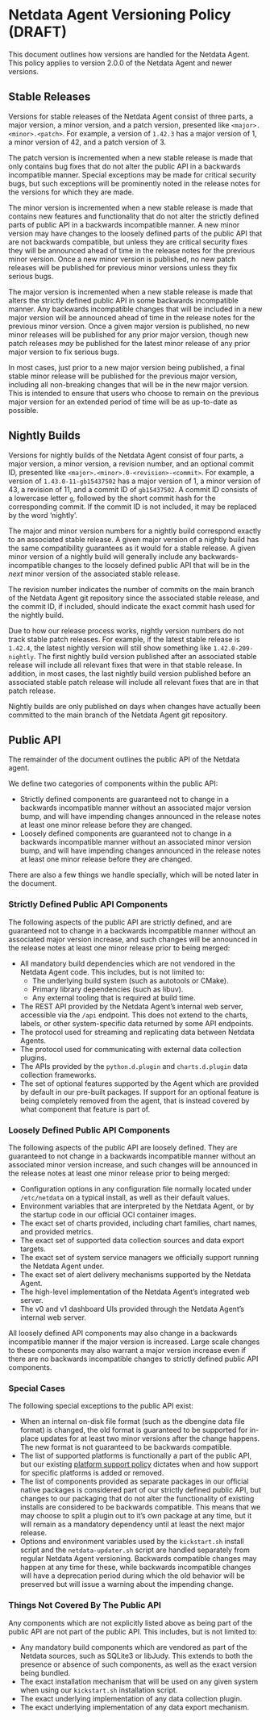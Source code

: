 # Netdata Agent Versioning Policy (DRAFT)

This document outlines how versions are handled for the Netdata Agent. This policy applies to version 2.0.0 of
the Netdata Agent and newer versions.

## Stable Releases

Versions for stable releases of the Netdata Agent consist of three parts, a major version, a minor version, and
a patch version, presented like `<major>.<minor>.<patch>`. For example, a version of `1.42.3` has a major version
of 1, a minor version of 42, and a patch version of 3.

The patch version is incremented when a new stable release is made that only contains bug fixes that do not alter
the public API in a backwards incompatible manner. Special exceptions may be made for critical security bugs,
but such exceptions will be prominently noted in the release notes for the versions for which they are made.

The minor version is incremented when a new stable release is made that contains new features and functionality
that do not alter the strictly defined parts of public API in a backwards incompatible manner. A new minor version
may have changes to the loosely defined parts of the public API that are not backwards compatible, but unless
they are critical security fixes they will be announced ahead of time in the release notes for the previous minor
version. Once a new minor version is published, no new patch releases will be published for previous minor versions
unless they fix serious bugs.

The major version is incremented when a new stable release is made that alters the strictly defined public API in
some backwards incompatible manner. Any backwards incompatible changes that will be included in a new major version
will be announced ahead of time in the release notes for the previous minor version. Once a given major version
is published, no new minor releases will be published for any prior major version, though new patch releases _may_
be published for the latest minor release of any prior major version to fix serious bugs.

In most cases, just prior to a new major version being published, a final stable minor release will be published
for the previous major version, including all non-breaking changes that will be in the new major version. This is
intended to ensure that users who choose to remain on the previous major version for an extended period of time
will be as up-to-date as possible.

## Nightly Builds

Versions for nightly builds of the Netdata Agent consist of four parts, a major version, a minor version, a revision
number, and an optional commit ID, presented like `<major>.<minor>.0-<revision>-<commit>`. For example, a version
of `1.43.0-11-gb15437502` has a major version of 1, a minor version of 43, a revision of 11, and a commit ID of
`gb15437502`. A commit ID consists of a lowercase letter `g`, followed by the short commit hash for the corresponding
commit. If the commit ID is not included, it may be replaced by the word ‘nightly’.

The major and minor version numbers for a nightly build correspond exactly to an associated stable release. A
given major version of a nightly build has the same compatibility guarantees as it would for a stable release. A
given minor version of a nightly build will generally include any backwards-incompatible changes to the loosely
defined public API that will be in the _next_ minor version of the associated stable release.

The revision number indicates the number of commits on the main branch of the Netdata Agent git repository since
the associated stable release, and the commit ID, if included, should indicate the exact commit hash used for the
nightly build.

Due to how our release process works, nightly version numbers do not track stable patch releases. For example, if the
latest stable release is `1.42.4`, the latest nightly version will still show something like `1.42.0-209-nightly`. The
first nightly build version published after an associated stable release will include all relevant fixes that were
in that stable release. In addition, in most cases, the last nightly build version published before an associated
stable patch release will include all relevant fixes that are in that patch release.

Nightly builds are only published on days when changes have actually been committed to the main branch of the
Netdata Agent git repository.

## Public API

The remainder of the document outlines the public API of the Netdata agent.

We define two categories of components within the public API:

- Strictly defined components are guaranteed not to change in a backwards incompatible manner without an associated
  major version bump, and will have impending changes announced in the release notes at least one minor release
  before they are changed.
- Loosely defined components are guaranteed not to change in a backwards incompatible manner without an associated
  minor version bump, and will have impending changes announced in the release notes at least one minor release
  before they are changed.

There are also a few things we handle specially, which will be noted later in the document.

### Strictly Defined Public API Components

The following aspects of the public API are strictly defined, and are guaranteed not to change in a backwards
incompatible manner without an associated major version increase, and such changes will be announced in the release
notes at least one minor release prior to being merged:

- All mandatory build dependencies which are not vendored in the Netdata Agent code. This includes, but is not
  limited to:
  - The underlying build system (such as autotools or CMake).
  - Primary library dependencies (such as libuv).
  - Any external tooling that is required at build time.
- The REST API provided by the Netdata Agent’s internal web server, accessible via the `/api` endpoint. This
  does not extend to the charts, labels, or other system-specific data returned by some API endpoints.
- The protocol used for streaming and replicating data between Netdata Agents.
- The protocol used for communicating with external data collection plugins.
- The APIs provided by the `python.d.plugin` and `charts.d.plugin` data collection frameworks.
- The set of optional features supported by the Agent which are provided by default in our pre-built packages. If
  support for an optional feature is being completely removed from the agent, that is instead covered by what
  component that feature is part of.

### Loosely Defined Public API Components

The following aspects of the public API are loosely defined. They are guaranteed to not change in a backwards
incompatible manner without an associated minor version increase, and such changes will be announced in the release
notes at least one minor release prior to being merged:

- Configuration options in any configuration file normally located under `/etc/netdata` on a typical install,
  as well as their default values.
- Environment variables that are interpreted by the Netdata Agent, or by the startup code in our official OCI
  container images.
- The exact set of charts provided, including chart families, chart names, and provided metrics.
- The exact set of supported data collection sources and data export targets.
- The exact set of system service managers we officially support running the Netdata Agent under.
- The exact set of alert delivery mechanisms supported by the Netdata Agent.
- The high-level implementation of the Netdata Agent’s integrated web server.
- The v0 and v1 dashboard UIs provided through the Netdata Agent’s internal web server.

All loosely defined API components may also change in a backwards incompatible manner if the major version is
increased. Large scale changes to these components may also warrant a major version increase even if there are no
backwards incompatible changes to strictly defined public API components.

### Special Cases

The following special exceptions to the public API exist:

- When an internal on-disk file format (such as the dbengine data file format) is changed, the old format is
  guaranteed to be supported for in-place updates for at least two minor versions after the change happens. The
  new format is not guaranteed to be backwards compatible.
- The list of supported platforms is functionally a part of the public API, but our existing [platform support
  policy](/packaging/PLATFORM_SUPPORT.md) dictates when and how
  support for specific platforms is added or removed.
- The list of components provided as separate packages in our official native packages is considered part of our
  strictly defined public API, but changes to our packaging that do not alter the functionality of existing installs
  are considered to be backwards compatible. This means that we may choose to split a plugin out to it’s own
  package at any time, but it will remain as a mandatory dependency until at least the next major release.
- Options and environment variables used by the `kickstart.sh` install script and the `netdata-updater.sh` script
  are handled separately from regular Netdata Agent versioning. Backwards compatible changes may happen at any
  time for these, while backwards incompatible changes will have a deprecation period during which the old behavior
  will be preserved but will issue a warning about the impending change.

### Things Not Covered By The Public API

Any components which are not explicitly listed above as being part of the public API are not part of the public
API. This includes, but is not limited to:

- Any mandatory build components which are vendored as part of the Netdata sources, such as SQLite3 or libJudy. This
  extends to both the presence or absence of such components, as well as the exact version being bundled.
- The exact installation mechanism that will be used on any given system when using our `kickstart.sh` installation
  script.
- The exact underlying implementation of any data collection plugin.
- The exact underlying implementation of any data export mechanism.
